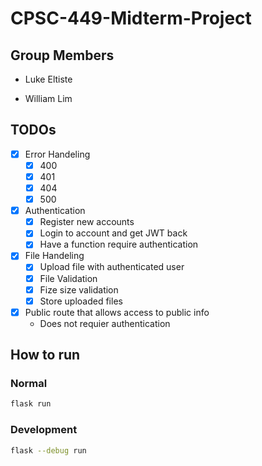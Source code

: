# CPSC-449-Midterm-Project

## Group Members

- Luke Eltiste

- William Lim

## TODOs

- [x] Error Handeling
  - [x] 400
  - [x] 401
  - [x] 404
  - [x] 500
- [x] Authentication
  - [x] Register new accounts
  - [x] Login to account and get JWT back
  - [x] Have a function require authentication
- [x] File Handeling
  - [x] Upload file with authenticated user
  - [x] File Validation
  - [x] Fize size validation
  - [x] Store uploaded files
- [x] Public route that allows access to public info
  - Does not requier authentication

## How to run

### Normal

```sh
flask run
```

### Development

```sh
flask --debug run
```

